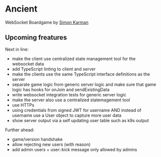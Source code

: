 # Ancient
WebSocket Boardgame by [Simon Karman](https://www.simonkarman.nl)

## Upcoming freatures
Next in line:
- make the client use centralized state management tool for the websocket data
- add TypeScript linting to client and server
- make the clients use the same TypeScript interface definitions as the server
- separate game logic from generic server logic and make sure that game logic has hooks for onJoin and sendExistingData
- write websocket integration tests for generic server logic
- make the server also use a centralized statemagement tool
- use HTTPs
- using credentials from signed JWT for username AND instead of username use a User object to capture more user data
- show server output via a self updating user table such as k9s output

Further ahead:
- game/version handshake
- allow rejecting new users (with reason)
- add admin users + user::kick message only allowed by admins